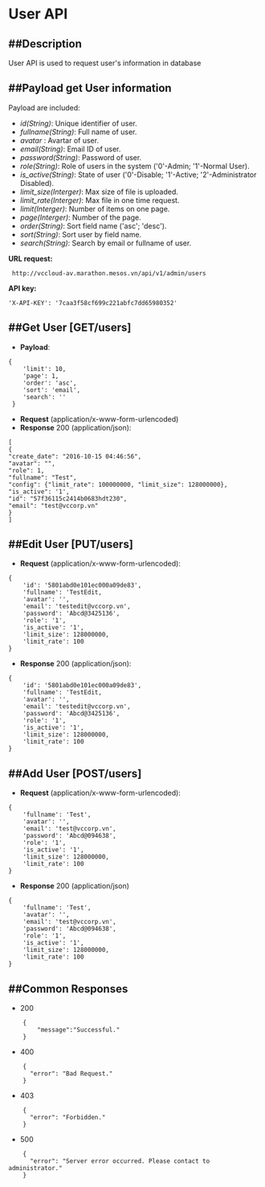 User API
=====================
##Description
----------------------------------
User API is used to request user's information in database

##Payload get User information
-----------------
Payload are included:

* _id(String)_: Unique identifier of user.
* _fullname(String)_: Full name of user.
* _avatar_ : Avartar of user.
* _email(String)_: Email ID of user.
* _password(String)_: Password of user.
* _role(String)_: Role of users in the system ('0'-Admin; '1'-Normal User).
* _is_active(String)_: State of user ('0'-Disable; '1'-Active; '2'-Administrator Disabled).
* _limit\_size(Interger)_: Max size of file is uploaded.
* _limit\_rate(Interger)_: Max file in one time request.
* _limit(Interger)_: Number of items on one page.
* _page(Interger)_: Number of the page.
* _order(String)_: Sort field name ('asc'; 'desc').
* _sort(String)_: Sort user by field name.
* _search(String)_: Search by email or fullname of user.

__URL request:__

``` http://vccloud-av.marathon.mesos.vn/api/v1/admin/users```

__API key:__

```'X-API-KEY': '7caa3f58cf699c221abfc7dd65980352'```

##Get User [GET/users]
----------------------------------
* __Payload__:
``` 
{
    'limit': 10,
    'page': 1,
    'order': 'asc',
    'sort': 'email',
    'search': ''
 }
```
* __Request__ (application/x-www-form-urlencoded)
* __Response__ 200 (application/json):
```
[
{
"create_date": "2016-10-15 04:46:56", 
"avatar": "", 
"role": 1, 
"fullname": "Test", 
"config": {"limit_rate": 100000000, "limit_size": 128000000}, 
"is_active": '1', 
"id": "57f36115c2414b0683hdt230", 
"email": "test@vccorp.vn"
}
]
```

##Edit User [PUT/users]
----------------------------------
* __Request__ (application/x-www-form-urlencoded):
```
{
    'id': '5801abd0e101ec000a09de83',
    'fullname': 'TestEdit,
    'avatar': '',
    'email': 'testedit@vccorp.vn',
    'password': 'Abcd@3425136',
    'role': '1',
    'is_active': '1',
    'limit_size': 128000000,
    'limit_rate': 100
}
```
* __Response__ 200 (application/json):
```
{
    'id': '5801abd0e101ec000a09de83',
    'fullname': 'TestEdit,
    'avatar': '',
    'email': 'testedit@vccorp.vn',
    'password': 'Abcd@3425136',
    'role': '1',
    'is_active': '1',
    'limit_size': 128000000,
    'limit_rate': 100
}
```

##Add User [POST/users]
----------------------------------
* __Request__ (application/x-www-form-urlencoded):
```
{
    'fullname': 'Test',
    'avatar': '',
    'email': 'test@vccorp.vn',
    'password': 'Abcd@094638',
    'role': '1',
    'is_active': '1',
    'limit_size': 128000000,
    'limit_rate': 100
}
```
* __Response__ 200 (application/json)
```
{
    'fullname': 'Test',
    'avatar': '',
    'email': 'test@vccorp.vn',
    'password': 'Abcd@094638',
    'role': '1',
    'is_active': '1',
    'limit_size': 128000000,
    'limit_rate': 100
}
```

##Common Responses
---------------------------------
- 200
```
    {
        "message":"Successful."
    }
```
- 400
```
    {
      "error": "Bad Request."
    }
```
- 403
```
    {
      "error": "Forbidden."
    }
```
- 500
```
    {
      "error": "Server error occurred. Please contact to administrator."
    }
```